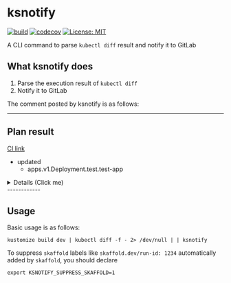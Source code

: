 # ksnotify

[![build](https://github.com/hirosassa/ksnotify/actions/workflows/test.yaml/badge.svg)](https://github.com/hirosassa/ksnotify/actions/workflows/test.yaml)
[![codecov](https://codecov.io/gh/hirosassa/ksnotify/branch/main/graph/badge.svg?token=IXWXVU95B8)](https://codecov.io/gh/hirosassa/ksnotify)
[![License: MIT](https://img.shields.io/badge/license-MIT-blue.svg)](https://github.com/hirosassa/ksnotify/blob/main/LICENSE)

A CLI command to parse `kubectl diff` result and notify it to GitLab

## What ksnotify does

1. Parse the execution result of `kubectl diff`
1. Notify it to GitLab

The comment posted by ksnotify is as follows:

------------
## Plan result

[CI link]( https://example.com )

* updated
  * apps.v1.Deployment.test.test-app

<details><summary>Details (Click me)</summary>

## apps.v1.Deployment.jasmine.test-app
```diff
 @@ -5,7 +5,6 @@
     deployment.kubernetes.io/revision: "3"
+  labels:
+    app: test-app
   name: test-app
   namespace: test
 spec:
@@ -27,7 +26,6 @@
       creationTimestamp: null
       labels:
         app: test-app
-        skaffold.dev/run-id: 1234
     spec:
       containers:
       - args:
```
</details>
------------


## Usage

Basic usage is as follows:

```console
kustomize build dev | kubectl diff -f - 2> /dev/null | | ksnotify
```

To suppress `skaffold` labels like `skaffold.dev/run-id: 1234` automatically added by `skaffold`, you should declare

```console
export KSNOTIFY_SUPPRESS_SKAFFOLD=1
```

